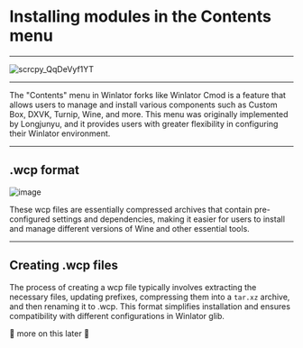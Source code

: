 # Installing modules in the Contents menu

---  

![scrcpy_QqDeVyf1YT](https://github.com/user-attachments/assets/7cad9ae4-7de2-4c16-a0cd-ce29ff0287c5)  

---  

The "Contents" menu in Winlator forks like Winlator Cmod is a feature that allows users to manage and install various components such as Custom Box, DXVK, Turnip, Wine, and more. This menu was originally implemented by Longjunyu, and it provides users with greater flexibility in configuring their Winlator environment.  

---  

## .wcp format  

![image](https://github.com/user-attachments/assets/30dd9dc5-3fb8-446c-aee5-fafde98e3f7e)  

These wcp files are essentially compressed archives that contain pre-configured settings and dependencies, making it easier for users to install and manage different versions of Wine and other essential tools.

---  

## Creating .wcp files  

The process of creating a wcp file typically involves extracting the necessary files, updating prefixes, compressing them into a `tar.xz` archive, and then renaming it to .wcp. This format simplifies installation and ensures compatibility with different configurations in Winlator glib.  

🚧 more on this later 🚧
